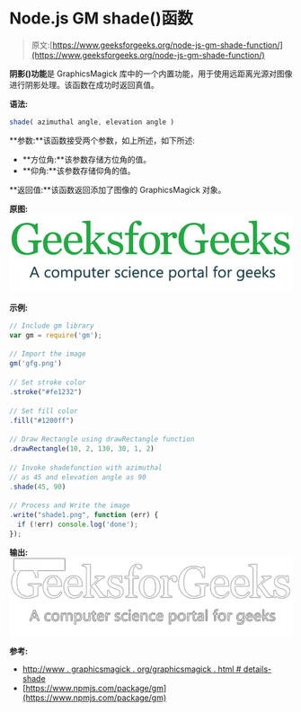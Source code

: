 # Node.js GM shade()函数

> 原文:[https://www.geeksforgeeks.org/node-js-gm-shade-function/](https://www.geeksforgeeks.org/node-js-gm-shade-function/)

**阴影()功能**是 GraphicsMagick 库中的一个内置功能，用于使用远距离光源对图像进行阴影处理。该函数在成功时返回真值。

**语法:**

```js
shade( azimuthal angle, elevation angle )
```

**参数:**该函数接受两个参数，如上所述，如下所述:

*   **方位角:**该参数存储方位角的值。
*   **仰角:**该参数存储仰角的值。

**返回值:**该函数返回添加了图像的 GraphicsMagick 对象。

**原图:**
![](img/3a7f2a0c7a1b7410f45c9428c4fda2ad.png)

**示例:**

```js
// Include gm library
var gm = require('gm');

// Import the image
gm('gfg.png')

// Set stroke color
.stroke("#fe1232")

// Set fill color
.fill("#1200ff")

// Draw Rectangle using drawRectangle function
.drawRectangle(10, 2, 130, 30, 1, 2)

// Invoke shadefunction with azimuthal
// as 45 and elevation angle as 90
.shade(45, 90)

// Process and Write the image
.write("shade1.png", function (err) {
  if (!err) console.log('done');
});
```

**输出:**
![](img/80ab0117e6867c275df006197a8deda0.png)

**参考:**

*   [http://www . graphicsmagick . org/graphicsmagick . html # details-shade](http://www.graphicsmagick.org/GraphicsMagick.html#details-shade)
*   [https://www.npmjs.com/package/gm](https://www.npmjs.com/package/gm)
